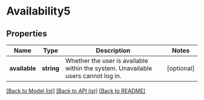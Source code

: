 # Availability5

## Properties
Name | Type | Description | Notes
------------ | ------------- | ------------- | -------------
**available** | **string** | Whether the user is available within the system. Unavailable users cannot log in. | [optional] 

[[Back to Model list]](../README.md#documentation-for-models) [[Back to API list]](../README.md#documentation-for-api-endpoints) [[Back to README]](../README.md)


